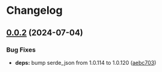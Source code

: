 # Changelog

## [0.0.2](https://github.com/majksa-dev/server-gateway/compare/v0.0.1...v0.0.2) (2024-07-04)


### Bug Fixes

* **deps:** bump serde_json from 1.0.114 to 1.0.120 ([aebc703](https://github.com/majksa-dev/server-gateway/commit/aebc703fcdb6a878298dc8f975c74f4b3c51fc2b))
